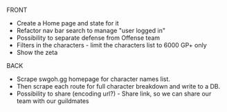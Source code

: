 FRONT
- Create a Home page and state for it
- Refactor nav bar search to manage "user logged in"
- Possibility to separate defense from Offense team
- Filters in the characters - limit the characters list to 6000 GP+ only
- Show the zeta

BACK
- Scrape swgoh.gg homepage for character names list.
- Then scrape each route for full character breakdown and write to a DB.
- Possibility to share (encoding url?) - Share link, so we can share our team with our guildmates
